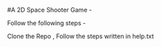 #A 2D Space Shooter Game -

Follow the following steps -

Clone the Repo ,
Follow the steps written in help.txt
